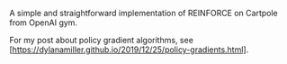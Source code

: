 A simple and straightforward implementation of REINFORCE on Cartpole from OpenAI gym.

For my post about policy gradient algorithms, see [https://dylanamiller.github.io/2019/12/25/policy-gradients.html].
